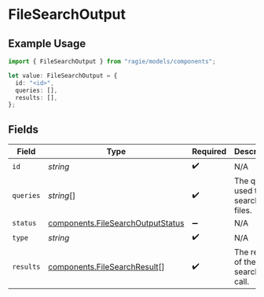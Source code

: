 # FileSearchOutput

## Example Usage

```typescript
import { FileSearchOutput } from "ragie/models/components";

let value: FileSearchOutput = {
  id: "<id>",
  queries: [],
  results: [],
};
```

## Fields

| Field                                                                                  | Type                                                                                   | Required                                                                               | Description                                                                            |
| -------------------------------------------------------------------------------------- | -------------------------------------------------------------------------------------- | -------------------------------------------------------------------------------------- | -------------------------------------------------------------------------------------- |
| `id`                                                                                   | *string*                                                                               | :heavy_check_mark:                                                                     | N/A                                                                                    |
| `queries`                                                                              | *string*[]                                                                             | :heavy_check_mark:                                                                     | The queries used to search for files.                                                  |
| `status`                                                                               | [components.FileSearchOutputStatus](../../models/components/filesearchoutputstatus.md) | :heavy_minus_sign:                                                                     | N/A                                                                                    |
| `type`                                                                                 | *string*                                                                               | :heavy_check_mark:                                                                     | N/A                                                                                    |
| `results`                                                                              | [components.FileSearchResult](../../models/components/filesearchresult.md)[]           | :heavy_check_mark:                                                                     | The results of the file search tool call.                                              |